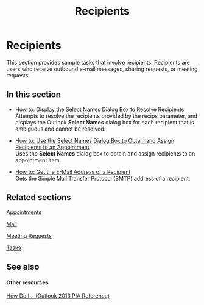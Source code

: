﻿---
title: Recipients
TOCTitle: Recipients
ms:assetid: 38aac7a2-b3ef-4a57-8ae2-f4f6312657ed
ms:mtpsurl: https://msdn.microsoft.com/en-us/library/Ff184602(v=office.15)
ms:contentKeyID: 55119897
ms.date: 07/24/2014
mtps_version: v=office.15
---

# Recipients

This section provides sample tasks that involve recipients. Recipients are users who receive outbound e-mail messages, sharing requests, or meeting requests.

## In this section

  - [How to: Display the Select Names Dialog Box to Resolve Recipients](how-to-display-the-select-names-dialog-box-to-resolve-recipients.md)  
    Attempts to resolve the recipients provided by the recips parameter, and displays the Outlook **Select Names** dialog box for each recipient that is ambiguous and cannot be resolved.

  - [How to: Use the Select Names Dialog Box to Obtain and Assign Recipients to an Appointment](how-to-use-the-select-names-dialog-box-to-obtain-and-assign-recipients-to-an-appointment.md)  
    Uses the **Select Names** dialog box to obtain and assign recipients to an appointment item.

  - [How to: Get the E-Mail Address of a Recipient](how-to-get-the-e-mail-address-of-a-recipient.md)  
    Gets the Simple Mail Transfer Protocol (SMTP) address of a recipient.

## Related sections

[Appointments](appointments.md)

[Mail](mail.md)

[Meeting Requests](meeting-requests.md)

[Tasks](tasks.md)

## See also

#### Other resources

[How Do I... (Outlook 2013 PIA Reference)](how-do-i-outlook-2013-pia-reference.md)


